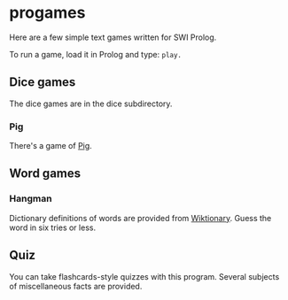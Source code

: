 # progames

Here are a few simple text games written for SWI Prolog.

To run a game, load it in Prolog and type: `play.`

## Dice games

The dice games are in the dice subdirectory.

### Pig

There's a game of [Pig](https://en.wikipedia.org/wiki/Pig_(dice_game)).

## Word games

### Hangman

Dictionary definitions of words are provided from [Wiktionary](https://en.wiktionary.org/wiki/Wiktionary:Main_Page).
Guess the word in six tries or less.

## Quiz

You can take flashcards-style quizzes with this program. Several subjects of miscellaneous facts are provided.
